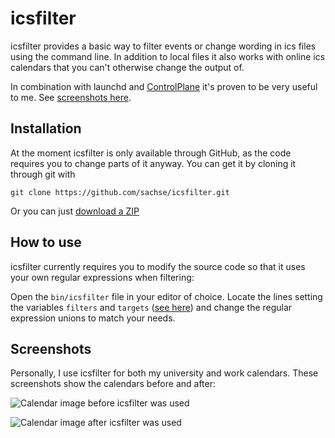 # icsfilter

icsfilter provides a basic way to filter events or change wording in ics files using the command line. In addition to local files it also works with online ics calendars that you can't otherwise change the output of.

In combination with launchd and [ControlPlane](http://www.controlplaneapp.com/) it's proven to be very useful to me. See [screenshots here](#screenshots).


## Installation

At the moment icsfilter is only available through GitHub, as the code requires you to change parts of it anyway. You can get it by cloning it through git with

    git clone https://github.com/sachse/icsfilter.git

Or you can just [download a ZIP](/archive/master.zip)


## How to use

icsfilter currently requires you to modify the source code so that it uses your own regular expressions when filtering:

Open the `bin/icsfilter` file in your editor of choice. Locate the lines setting the variables `filters` and `targets` ([see here](https://github.com/sachse/icsfilter/blob/5fd4ab15109e0d5e3531807d6366c0958db95aa4/bin/icsfilter#L11-12)) and change the regular expression unions to match your needs.


## Screenshots

Personally, I use icsfilter for both my university and work calendars. These screenshots show the calendars before and after:

![Calendar image before icsfilter was used](/../screenshots/before.png?raw=true "Before")

![Calendar image after icsfilter was used](/../screenshots/after.png?raw=true "After")
